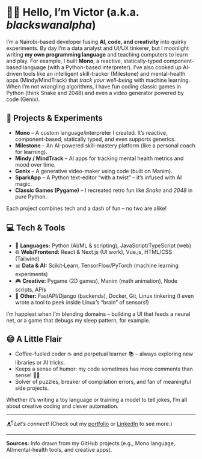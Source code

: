 
# 🤖🎨 Hello, I’m Victor (a.k.a. *blackswanalpha*)

I’m a Nairobi-based developer fusing **AI, code, and creativity** into quirky experiments. By day I’m a data analyst and UI/UX tinkerer, but I moonlight writing **my own programming language** and teaching computers to learn and play. For example, I built **Mono**, a reactive, statically-typed component-based language (with a Python-based interpreter). I’ve also cooked up AI-driven tools like an intelligent skill-tracker (Milestone) and mental-health apps (Mindy/MindTrack) that *track your well-being* with machine learning. When I’m not wrangling algorithms, I have fun coding classic games in Python (think Snake and 2048) and even a video generator powered by code (Genix).

## 🚀 Projects & Experiments

* **Mono** – A custom language/interpreter I created.  It’s reactive, component-based, statically typed, and even supports generics.
* **Milestone** – An AI-powered skill-mastery platform (like a personal coach for learning).
* **Mindy / MindTrack** – AI apps for tracking mental health metrics and mood over time.
* **Genix** – A generative video-maker using code (built on Manim).
* **SparkApp** – A Python text-editor “with a twist” – it’s infused with AI magic.
* **Classic Games (Pygame)** – I recreated retro fun like *Snake* and *2048* in pure Python.

Each project combines tech and a dash of fun – no two are alike!

## 💻 Tech & Tools

* 🐍 **Languages:** Python (AI/ML & scripting), JavaScript/TypeScript (web)
* 🌐 **Web/Frontend:** React & Next.js (UI work), Vue.js, HTML/CSS (Tailwind)
* 📊 **Data & AI:** Scikit‑Learn, TensorFlow/PyTorch (machine learning experiments)
* 🎮 **Creative:** Pygame (2D games), Manim (math animation), Node scripts, APIs
* 🔧 **Other:** FastAPI/Django (backends), Docker, Git, Linux tinkering (I even wrote a tool to peek inside Linux’s “brain” of sensors!)

I’m happiest when I’m blending domains – building a UI that feeds a neural net, or a game that debugs my sleep pattern, for example.

## 😄 A Little Flair

* Coffee-fueled coder ☕ and perpetual learner 📚 – always exploring new libraries or AI tricks.
* Keeps a sense of humor: my code sometimes has more comments than sense! 🤷‍♂️
* Solver of puzzles, breaker of compilation errors, and fan of meaningful side projects.

Whether it’s writing a toy language or training a model to tell jokes, I’m all about creative coding and clever automation.

---

*📬 Let’s connect!* (Check out my [portfolio](https://victor-mbugua-portfolio.netlify.app/) or [LinkedIn](https://www.linkedin.com/in/mbugua-kamande-a796bb156) to see more.)

---

**Sources:** Info drawn from my GitHub projects (e.g., Mono language, AI/mental-health tools, and creative apps).
